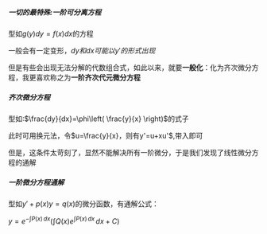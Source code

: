 ##### 一切的最特殊:一阶可分离方程
型如$g(y)dy=f(x)dx$的方程

一般会有一定变形，$dy和dx可能以y'的形式出现$

但是有些会出现无法分解的代数组合式，如此以来，就要**一般化**：化为齐次微分方程，我更喜欢称之为**一阶齐次代元微分方程**
##### 齐次微分方程
型如:$\frac{dy}{dx}=\phi\left( \frac{y}{x} \right)$的式子

此时可用换元法，令$u=\frac{y}{x}，则有y'=u+xu'$,带入即可

但是，这条件太苛刻了，显然不能解决所有一阶微分，于是我们发现了线性微分方程的通解

##### 一阶微分方程通解
型如$y'+p(x)y=q(x)$的微分函数，有通解公式：

$y = e^{-\int P(x) \, dx} \left( \int Q(x) e^{\int P(x) \, dx} \, dx + C \right)$